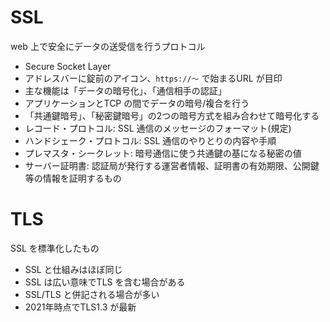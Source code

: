 # SSL

web 上で安全にデータの送受信を行うプロトコル

* Secure Socket Layer
* アドレスバーに錠前のアイコン、`https://～` で始まるURL が目印
* 主な機能は「データの暗号化」、「通信相手の認証」
* アプリケーションとTCP の間でデータの暗号/複合を行う
* 「共通鍵暗号」、「秘密鍵暗号」の2つの暗号方式を組み合わせて暗号化する
* レコード・プロトコル: SSL 通信のメッセージのフォーマット(規定)
* ハンドシェーク・プロトコル: SSL 通信のやりとりの内容や手順
* プレマスタ・シークレット: 暗号通信に使う共通鍵の基になる秘密の値
* サーバー証明書: 認証局が発行する運営者情報、証明書の有効期限、公開鍵等の情報を証明するもの

# TLS

SSL を標準化したもの

* SSL と仕組みはほぼ同じ
* SSL は広い意味でTLS を含む場合がある
* SSL/TLS と併記される場合が多い
* 2021年時点でTLS1.3 が最新
